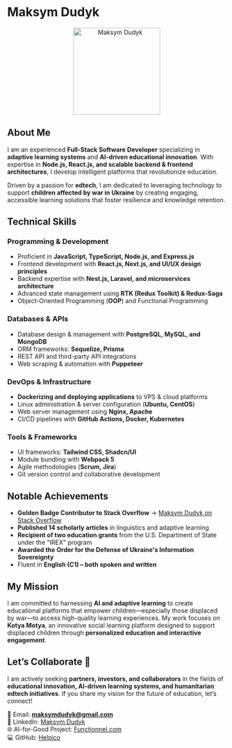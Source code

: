 # Maksym Dudyk

<p align="center">
  <img src="https://github.com/Helpico/Helpico/assets/32806311/9dfc44d0-bcbe-43a1-8a73-9425f15224db" alt="Maksym Dudyk" width="200"/>
</p>

## About Me  

I am an experienced **Full-Stack Software Developer** specializing in **adaptive learning systems** and **AI-driven educational innovation**. With expertise in **Node.js, React.js, and scalable backend & frontend architectures**, I develop intelligent platforms that revolutionize education.  

Driven by a passion for **edtech**, I am dedicated to leveraging technology to support **children affected by war in Ukraine** by creating engaging, accessible learning solutions that foster resilience and knowledge retention.  

## Technical Skills  

### **Programming & Development**  
- Proficient in **JavaScript, TypeScript, Node.js, and Express.js**  
- Frontend development with **React.js, Next.js, and UI/UX design principles**  
- Backend expertise with **Nest.js, Laravel, and microservices architecture**  
- Advanced state management using **RTK (Redux Toolkit) & Redux-Saga**  
- Object-Oriented Programming (**OOP**) and Functional Programming  

### **Databases & APIs**  
- Database design & management with **PostgreSQL, MySQL, and MongoDB**  
- ORM frameworks: **Sequelize, Prisma**  
- REST API and third-party API integrations  
- Web scraping & automation with **Puppeteer**  

### **DevOps & Infrastructure**  
- **Dockerizing and deploying applications** to VPS & cloud platforms  
- Linux administration & server configuration (**Ubuntu, CentOS**)  
- Web server management using **Nginx, Apache**  
- CI/CD pipelines with **GitHub Actions, Docker, Kubernetes**  

### **Tools & Frameworks**  
- UI frameworks: **Tailwind CSS, Shadcn/UI**  
- Module bundling with **Webpack 5**  
- Agile methodologies (**Scrum, Jira**)  
- Git version control and collaborative development  

## Notable Achievements  
- **Golden Badge Contributor to Stack Overflow** → [Maksym Dudyk on Stack Overflow](https://stackoverflow.com/users/8781011/maksym-dudyk)  
- **Published 14 scholarly articles** in linguistics and adaptive learning  
- **Recipient of two education grants** from the U.S. Department of State under the "IREX" program  
- **Awarded the Order for the Defense of Ukraine's Information Sovereignty**  
- Fluent in **English (C1) – both spoken and written**  

## My Mission  
I am committed to harnessing **AI and adaptive learning** to create educational platforms that empower children—especially those displaced by war—to access high-quality learning experiences. My work focuses on **Kotya Motya**, an innovative social learning platform designed to support displaced children through **personalized education and interactive engagement**.  

## Let’s Collaborate 🚀  
I am actively seeking **partners, investors, and collaborators** in the fields of **educational innovation, AI-driven learning systems, and humanitarian edtech initiatives**. If you share my vision for the future of education, let’s connect!  

📩 Email: **maksymdudyk@gmail.com**  
🔗 LinkedIn: [Maksym Dudyk](https://www.linkedin.com/in/maksym-dudyk-follow-up/)  
🌐 AI-for-Good Project: [Functionnel.com](https://functionnel.com)  
💻 GitHub: [Helpico](https://github.com/Helpico)  




